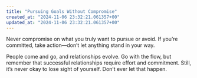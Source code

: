 ```yaml
---
title: "Pursuing Goals Without Compromise"
created_at: "2024-11-06 23:32:21.061357+00"
updated_at: "2024-11-06 23:32:21.061357+00"
---
```


Never compromise on what you truly want to pursue or avoid. If you’re committed, take action—don’t let anything stand in your way.

People come and go, and relationships evolve. Go with the flow, but remember that successful relationships require effort and commitment. Still, it’s never okay to lose sight of yourself. Don’t ever let that happen.
